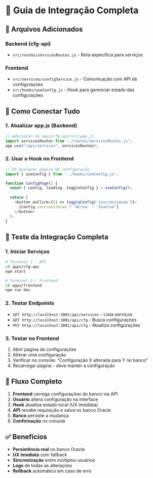# 🔗 Guia de Integração Completa

## 📁 Arquivos Adicionados

### Backend (cfg-api)
- `src/routes/servicesRoutes.js` - Rota específica para serviços

### Frontend 
- `src/services/configService.js` - Comunicação com API de configurações
- `src/hooks/useConfig.js` - Hook para gerenciar estado das configurações

## 🔧 Como Conectar Tudo

### 1. Atualizar app.js (Backend)
```javascript
// Adicionar no apps/cfg-api/src/app.js
import servicesRoutes from "./routes/servicesRoutes.js";
app.use("/api/services", servicesRoutes);
```

### 2. Usar o Hook no Frontend
```javascript
// Em qualquer página de configuração
import { useConfig } from '../hooks/useConfig.js';

function ConfigPage() {
  const { config, loading, toggleConfig } = useConfig();
  
  return (
    <button onClick={() => toggleConfig('sincronizacao')}>
      {config.sincronizacao ? 'Ativa' : 'Inativa'}
    </button>
  );
}
```

## 🧪 Teste da Integração Completa

### 1. Iniciar Serviços
```bash
# Terminal 1 - API
cd apps/cfg-api
npm start

# Terminal 2 - Frontend
cd apps/frontend  
npm run dev
```

### 2. Testar Endpoints
- `GET http://localhost:3001/api/services` - Lista serviços
- `GET http://localhost:3001/api/cfg` - Busca configurações
- `PUT http://localhost:3001/api/cfg` - Atualiza configurações

### 3. Testar no Frontend
1. Abrir página de configurações
2. Alterar uma configuração
3. Verificar no console: "Configuração X alterada para Y no banco"
4. Recarregar página - deve manter a configuração

## 🔄 Fluxo Completo

1. **Frontend** carrega configurações do banco via API
2. **Usuário** altera configuração na interface
3. **Hook** atualiza estado local (UX imediata)
4. **API** recebe requisição e salva no banco Oracle
5. **Banco** persiste a mudança
6. **Confirmação** no console

## ✅ Benefícios

- **Persistência real** no banco Oracle
- **UX imediata** com fallback
- **Sincronização** entre múltiplos usuários
- **Logs** de todas as alterações
- **Rollback** automático em caso de erro